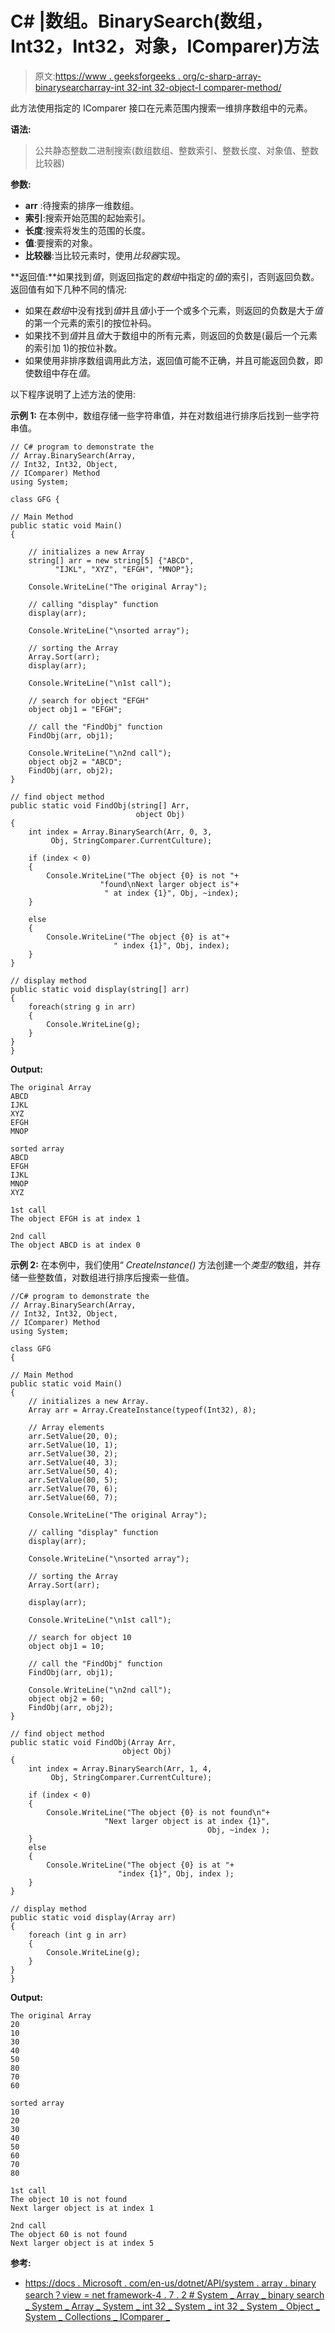 # C# |数组。BinarySearch(数组，Int32，Int32，对象，IComparer)方法

> 原文:[https://www . geeksforgeeks . org/c-sharp-array-binarysearcharray-int 32-int 32-object-I comparer-method/](https://www.geeksforgeeks.org/c-sharp-array-binarysearcharray-int32-int32-object-icomparer-method/)

此方法使用指定的 IComparer 接口在元素范围内搜索一维排序数组中的元素。

**语法:**

> 公共静态整数二进制搜索(数组数组、整数索引、整数长度、对象值、整数比较器)

**参数:**

*   **arr** :待搜索的排序一维数组。
*   **索引**:搜索开始范围的起始索引。
*   **长度**:搜索将发生的范围的长度。
*   **值**:要搜索的对象。
*   **比较器**:当比较元素时，使用*比较器*实现。

**返回值:**如果找到*值*，则返回指定的*数组*中指定的*值*的索引，否则返回负数。返回值有如下几种不同的情况:

*   如果在*数组*中没有找到*值*并且*值*小于一个或多个元素，则返回的负数是大于*值*的第一个元素的索引的按位补码。
*   如果找不到*值*并且*值*大于数组中的所有元素，则返回的负数是(最后一个元素的索引加 1)的按位补数。
*   如果使用非排序数组调用此方法，返回值可能不正确，并且可能返回负数，即使数组中存在*值*。

以下程序说明了上述方法的使用:

**示例 1:** 在本例中，数组存储一些字符串值，并在对数组进行排序后找到一些字符串值。

```
// C# program to demonstrate the
// Array.BinarySearch(Array, 
// Int32, Int32, Object, 
// IComparer) Method
using System;

class GFG {

// Main Method
public static void Main()
{

    // initializes a new Array
    string[] arr = new string[5] {"ABCD",
          "IJKL", "XYZ", "EFGH", "MNOP"};

    Console.WriteLine("The original Array");

    // calling "display" function
    display(arr);

    Console.WriteLine("\nsorted array");

    // sorting the Array
    Array.Sort(arr);
    display(arr);

    Console.WriteLine("\n1st call");

    // search for object "EFGH"
    object obj1 = "EFGH";

    // call the "FindObj" function
    FindObj(arr, obj1);

    Console.WriteLine("\n2nd call");
    object obj2 = "ABCD";
    FindObj(arr, obj2);
}

// find object method
public static void FindObj(string[] Arr,
                            object Obj)
{
    int index = Array.BinarySearch(Arr, 0, 3, 
         Obj, StringComparer.CurrentCulture);

    if (index < 0) 
    {
        Console.WriteLine("The object {0} is not "+
                    "found\nNext larger object is"+
                     " at index {1}", Obj, ~index);
    }

    else 
    {
        Console.WriteLine("The object {0} is at"+
                       " index {1}", Obj, index);
    }
}

// display method
public static void display(string[] arr)
{
    foreach(string g in arr)
    {
        Console.WriteLine(g);
    }
}
}
```

**Output:**

```
The original Array
ABCD
IJKL
XYZ
EFGH
MNOP

sorted array
ABCD
EFGH
IJKL
MNOP
XYZ

1st call
The object EFGH is at index 1

2nd call
The object ABCD is at index 0

```

**示例 2:** 在本例中，我们使用“ *CreateInstance()* 方法创建一个*类型的*数组，并存储一些整数值，对数组进行排序后搜索一些值。

```
//C# program to demonstrate the 
// Array.BinarySearch(Array, 
// Int32, Int32, Object, 
// IComparer) Method 
using System;

class GFG
{

// Main Method
public static void Main()
{
    // initializes a new Array.
    Array arr = Array.CreateInstance(typeof(Int32), 8);

    // Array elements 
    arr.SetValue(20, 0);
    arr.SetValue(10, 1);
    arr.SetValue(30, 2);
    arr.SetValue(40, 3);
    arr.SetValue(50, 4);
    arr.SetValue(80, 5);
    arr.SetValue(70, 6);
    arr.SetValue(60, 7);

    Console.WriteLine("The original Array");

    // calling "display" function
    display(arr);

    Console.WriteLine("\nsorted array");

    // sorting the Array
    Array.Sort(arr);

    display(arr);

    Console.WriteLine("\n1st call");

    // search for object 10
    object obj1 = 10;

    // call the "FindObj" function 
    FindObj(arr, obj1);

    Console.WriteLine("\n2nd call");
    object obj2 = 60;
    FindObj(arr, obj2);
}

// find object method
public static void FindObj(Array Arr, 
                         object Obj)
{
    int index = Array.BinarySearch(Arr, 1, 4,
         Obj, StringComparer.CurrentCulture);

    if (index < 0)
    {
        Console.WriteLine("The object {0} is not found\n"+
                     "Next larger object is at index {1}", 
                                            Obj, ~index );
    }
    else
    {
        Console.WriteLine("The object {0} is at "+
                        "index {1}", Obj, index );
    }
}

// display method
public static void display(Array arr)
{
    foreach (int g in arr)
    {
        Console.WriteLine(g);
    }
}
}
```

**Output:**

```
The original Array
20
10
30
40
50
80
70
60

sorted array
10
20
30
40
50
60
70
80

1st call
The object 10 is not found
Next larger object is at index 1

2nd call
The object 60 is not found
Next larger object is at index 5

```

**参考:**

*   [https://docs . Microsoft . com/en-us/dotnet/API/system . array . binary search？view = net framework-4 . 7 . 2 # System _ Array _ binary search _ System _ Array _ System _ int 32 _ System _ int 32 _ System _ Object _ System _ Collections _ IComparer _](https://docs.microsoft.com/en-us/dotnet/api/system.array.binarysearch?view=netframework-4.7.2#System_Array_BinarySearch_System_Array_System_Int32_System_Int32_System_Object_System_Collections_IComparer_)